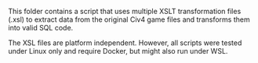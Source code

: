 This folder contains a script that uses multiple XSLT transformation files (.xsl) to extract data from the original Civ4 game files and transforms them into valid SQL code.

The XSL files are platform independent. However, all scripts were tested under Linux only and require Docker, but might also run under WSL.
